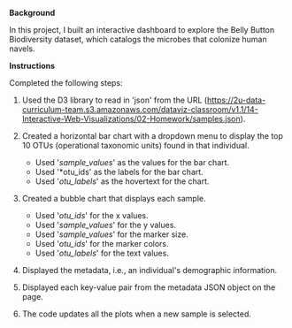 **Background**

In this project, I built an interactive dashboard to explore the Belly Button Biodiversity dataset, which catalogs the microbes that colonize human navels.


**Instructions**

Completed the following steps:

1. Used the D3 library to read in 'json' from the URL (https://2u-data-curriculum-team.s3.amazonaws.com/dataviz-classroom/v1.1/14-Interactive-Web-Visualizations/02-Homework/samples.json).

2. Created a horizontal bar chart with a dropdown menu to display the top 10 OTUs (operational taxonomic units) found in that individual.
    - Used '*sample_values*' as the values for the bar chart.
    - Used '*otu_ids' as the labels for the bar chart.
    - Used '*otu_labels*' as the hovertext for the chart.
  
3. Created a bubble chart that displays each sample.
    - Used '*otu_ids*' for the x values.   
    - Used '*sample_values*' for the y values.  
    - Used '*sample_values*' for the marker size. 
    - Used '*otu_ids*' for the marker colors. 
    - Used '*otu_labels*' for the text values.
  
4. Displayed the metadata, i.e., an individual's demographic information.

5. Displayed each key-value pair from the metadata JSON object on the page.

6. The code updates all the plots when a new sample is selected.
